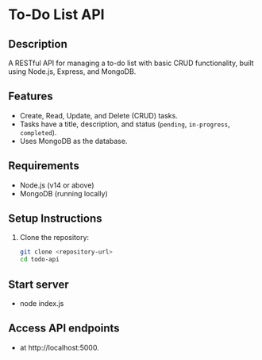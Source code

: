 # To-Do List API

## Description
A RESTful API for managing a to-do list with basic CRUD functionality, built using Node.js, Express, and MongoDB.

## Features
- Create, Read, Update, and Delete (CRUD) tasks.
- Tasks have a title, description, and status (`pending`, `in-progress`, `completed`).
- Uses MongoDB as the database.

## Requirements
- Node.js (v14 or above)
- MongoDB (running locally)

## Setup Instructions
1. Clone the repository:
   ```bash
   git clone <repository-url>
   cd todo-api

## Start server
- node index.js

## Access API endpoints 
- at http://localhost:5000.